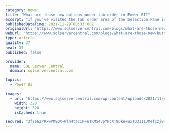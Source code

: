 ```yaml
---
category: news
title: "What are those new buttons under tab order in Power BI?"
excerpt: "If you’ve visited the Tab order area of the Selection Pane in Power BI in the last couple of months, you might have noticed some new buttons. Three new buttons for managing tab order in Power BI ..."
publishedDateTime: 2021-11-29T00:33:00Z
originalUrl: "https://www.sqlservercentral.com/blogs/what-are-those-new-buttons-under-tab-order-in-power-bi"
webUrl: "https://www.sqlservercentral.com/blogs/what-are-those-new-buttons-under-tab-order-in-power-bi"
type: article
quality: 37
heat: 37
published: false

provider:
  name: SQL Server Central
  domain: sqlservercentral.com

topics:
  - Power BI

images:
  - url: "https://www.sqlservercentral.com/wp-content/uploads/2021/11/sidebar-2021-q4-sodm.png"
    width: 320
    height: 320
    isCached: true

secured: "3fYe62/RxwVM8OX+Wlm4taciP+WTKMS4vpYNcXT9Dke+uxTQ31I1JMefczjB+gHyGFUyE5y9MgBLqmEXEfO2PzfSmH6sRgKOYEcXhPjtyynqoWYpEs5ipI71mTKkCuyYNsaS09njCW29CF9cWoQmVRDeip4bnuQ0YC3ycxBfJY0sMIw6sO6japhRkJhH3bDga2dAVVQYfokPEAku2iYbWoDsTBc+VhQDt6wk90rlMPxHetsnIyXiR20RIqWboDUrcp5TolLuZAOyEzVrd6wn6ekKoLhz5NLh0RfTv5gNOnwgBB5AhjqQtX4xImS0PQsLGD0IGKBZLtTzfFRFoev3NxXiYuMMIwdxJVnoUbLdFaQ=;vbH3qGZ244WwDyOkddl2XA=="
---
```


